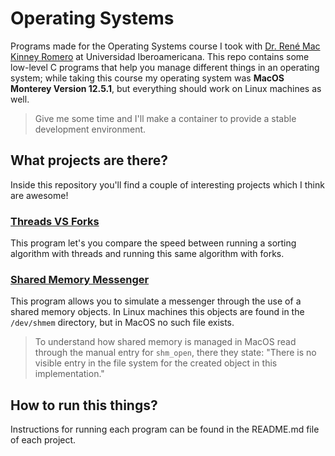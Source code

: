 # Operating Systems

Programs made for the Operating Systems course I took with [Dr. René Mac Kinney Romero](https://github.com/rene-mkr) at Universidad Iberoamericana. This repo contains some low-level C programs that help you manage different things in an operating system; while taking this course my operating system was **MacOS Monterey Version 12.5.1**, but everything should work on Linux machines as well.

> Give me some time and I'll make a container to provide a stable development environment.

## What projects are there?
Inside this repository you'll find a couple of interesting projects which I think are awesome!

### [Threads VS Forks](./threads_vs_forks)
This program let's you compare the speed between running a sorting algorithm with threads and running this same algorithm with forks.

### [Shared Memory Messenger](./shared_memory_messenger/)
This program allows you to simulate a messenger through the use of a shared memory objects. In Linux machines this objects are found in the `/dev/shmem` directory, but in MacOS no such file exists. 

> To understand how shared memory is managed in MacOS read through the manual entry for `shm_open`, there they state: "There is no visible entry in the file system for the created object in this implementation."

## How to run this things?
Instructions for running each program can be found in the README.md file of each project.



